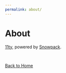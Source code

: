 ```yaml
---
permalink: about/
---
```


# About

[11ty](https://www.11ty.dev/), powered by [Snowpack](http://snowpack.dev/).

<br/>

[Back to Home](/)
